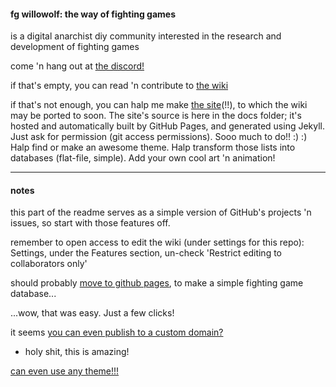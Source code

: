 #### fg willowolf: the way of fighting games
is a digital anarchist diy community interested in the research and development of fighting games

come 'n hang out at [the discord!](https://discord.gg/FtAQws9)

if that's empty, you can read 'n contribute to [the wiki](https://github.com/Rahil627/fighting-game-anarchy/wiki)

if that's not enough, you can halp me make [the site](https://rahil627.github.io/fighting-game-anarchy/)(!!), to which the wiki may be ported to soon. The site's source is here in the docs folder; it's hosted and automatically built by GitHub Pages, and generated using Jekyll. Just ask for permission (git access permissions). Sooo much to do!! :) :) Halp find or make an awesome theme. Halp transform those lists into databases (flat-file, simple). Add your own cool art 'n animation!
- - -

#### notes
this part of the readme serves as a simple version of GitHub's projects 'n issues, so start with those features off.

remember to open access to edit the wiki (under settings for this repo):
Settings, under the Features section, un-check 'Restrict editing to collaborators only'

should probably [move to github pages](https://docs.github.com/en/free-pro-team@latest/github/working-with-github-pages/creating-a-github-pages-site-with-jekyll#creating-your-site), to make a simple fighting game database...

...wow, that was easy. Just a few clicks!

it seems [you can even publish to a custom domain?](https://hackernoon.com/use-custom-domain-with-github-pages-2-straightforward-steps-cf561eee244f)
  - holy shit, this is amazing!

[can even use any theme!!!](https://github.blog/2017-11-29-use-any-theme-with-github-pages/)
